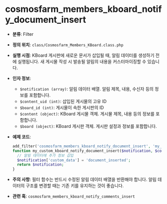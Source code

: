 # cosmosfarm_members_kboard_notify_document_insert

- **분류**: Filter
- **정의 위치**: `class/Cosmosfarm_Members_KBoard.class.php`
- **실행 시점**: KBoard 게시판에 새로운 문서가 삽입될 때, 알림 데이터를 생성하기 전에 실행됩니다. 새 게시물 작성 시 발송될 알림의 내용을 커스터마이징할 수 있습니다.
- **인자 정보**:
  - `$notification (array)`: 알림 데이터 배열. 알림 제목, 내용, 수신자 등의 정보를 포함합니다.
  - `$content_uid (int)`: 삽입된 게시물의 고유 ID
  - `$board_id (int)`: 게시물이 속한 게시판의 ID
  - `$content (object)`: KBoard 게시물 객체. 게시물 제목, 내용 등의 정보를 포함합니다.
  - `$board (object)`: KBoard 게시판 객체. 게시판 설정과 정보를 포함합니다.
- **예제 코드**:

  ```php
  add_filter('cosmosfarm_members_kboard_notify_document_insert', 'my_custom_kboard_notify_document_insert', 10, 5);
  function my_custom_kboard_notify_document_insert($notification, $content_uid, $board_id, $content, $board) {
    // 알림 데이터에 추가 정보 삽입
    $notification['custom_data'] = 'document_inserted';
    return $notification;
  }
  ```

- **주의 사항**: 필터 함수는 반드시 수정된 알림 데이터 배열을 반환해야 합니다. 알림 데이터의 구조를 변경할 때는 기존 키를 유지하는 것이 좋습니다.
- **관련 훅**: `cosmosfarm_members_kboard_notify_comments_insert`
